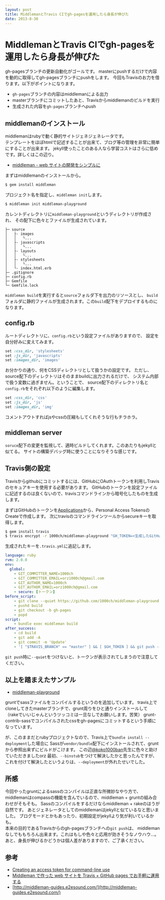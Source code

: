 ```yaml
---
layout: post
title: MiddlemanとTravis CIでgh-pagesを運用したら身長が伸びた
date: 2013-8-30
---
```


# MiddlemanとTravis CIでgh-pagesを運用したら身長が伸びた

gh-pagesブランチの更新自動化がゴールです。
masterにpushするだけで内容を動的に取得してgh-pagesブランチにpushをします。
今回もTravisのお力を借ります。以下がポイントになります。

- `gh-pages`ブランチの内容はmiddlemanによる出力
- masterブランチにコミットしたあと、Travisからmiddlemanのビルドを実行
- 生成された内容を`gh-pages`ブランチへpush

## middlemanのインストール

middlemanはrubyで動く静的サイトジェネジェネレータです。  
テンプレートをほぼhtmlで記述することが出来て、ブログ等の管理を非常に簡単にすることが出来ます。
jekyll使ったことのある人なら学習コストはさらに低めです。詳しくはこの辺り。

- [middleman - web サイトの開発をシンプルに](http://middleman-guides.e2esound.com/)

まずはmiddlemanのインストールから。

```bash
$ gem install middleman
```

プロジェクト名を指定し、`middleman init`します。

```bash
$ middleman init middleman-playground
```

カレントディレクトリに`middleman-playground`というディレクトリが作成され、
その配下に色々とファイルが生成されています。

```
├─ source
│   ├- images
│   │   └...
│   ├- javascripts
│   │   └...
│   ├- layouts
│   │   └...
│   ├- stylesheets
│   │   └...
│   └- index.html.erb
├─ .gitignore
├─ config.rb
├─ Gemfile
└─ Gemfile.lock
```

`middleman build`を実行すると`source`フォルダ下を出力のリソースとし、
`build`フォルダに静的ファイルが生成されます。この`build`配下をデプロイするものになります。

## config.rb

ルートディレクトリに、`config.rb`という設定ファイルがありますので、
設定を自分好みに変えてみます。  

```ruby
set :css_dir, 'stylesheets'
set :js_dir, 'javascripts'
set :images_dir, 'images'
```

お分かりの通り、何をCSSディレクトリとして扱うかの設定です。
ただし、source配下のディレクトリはそのままbuildに出力されるだけで、
システム内部で扱う変数に過ぎません。ということで、
source配下のディレクトリ名と`config.rb`をそれぞれ以下のように編集します。

```ruby
set :css_dir, 'css'
set :js_dir, 'js'
set :images_dir, 'img'
```

コメントアウトすればjsやcssの圧縮もしてくれそうな行もチラホラ。  

## middleman server

`soruce`配下の変更を監視して、適時ビルドしてくれます。このあたりもjekyllと似てる。
サイトの構築デバッグ時に使うことになりそうな感じです。

## Travis側の設定

Travisからgithubにコミットするには、GitHubにOAuthトークンを利用しTravisのセキュアキーを使用する必要があります。
GitHubのトークンを設定ファイルに記述するのは良くないので、travisコマンドラインから暗号化したものを生成します。

まずはGitHubのトークンを[Applications](https://github.com/settings/applications)から、Personal Access TokensのCreateで作成します。
次にtravisのコマンドラインツールからsecureキーを取得します。

```bash
$ gem install travis
$ travis encrypt -r 1000ch/middleman-playground "GH_TOKEN=<生成したGitHubトークン>"
```

生成されたキーを`.travis.yml`に追記します。

```yaml
language: ruby
rvm: 2.0.0
env:
  global:
    - GIT_COMMITTER_NAME=1000ch
    - GIT_COMMITTER_EMAIL=orz1000ch@gmail.com
    - GIT_AUTHOR_NAME=1000ch
    - GIT_AUTHOR_EMAIL=orz1000ch@gmail.com
    - secure: [トークン]
before_script:
    - git clone --quiet https://github.com/1000ch/middleman-playground.git build
    - pushd build
    - git checkout -b gh-pages
    - popd
script:
    - bundle exec middleman build
after_success:
    - cd build
    - git add -A
    - git commit -m 'Update'
    - '[ "$TRAVIS_BRANCH" == "master" ] && [ $GH_TOKEN ] && git push --quiet https://$GH_TOKEN@github.com/1000ch/middleman-playground.git gh-pages 2> /dev/null'
```

`git push`時に`--quiet`をつけないと、トークンが表示されてしまうので注意してください。

## 以上を踏まえたサンプル

- [middleman-playground](https://github.com/1000ch/middleman-playground)

gruntでsassファイルをコンパイルするというのを追加しています。
travis上でcloneしてきたmasterブランチで、grunt周りをひと通りインストールして
（rakeでいいじゃんというツッコミは一旦なしでお願いします。苦笑）
grunt-contrib-sassでコンパイルされたcssをgh-pagesにコミットするという手順になっています。

が、このままだとrubyプロジェクトなので、Travis上で`bundle install --deployment`した場合に
Sassが`vendor/bundle`配下にインストールされて、gruntから参照出来ずにビルドがこけます。
この辺[@koko1000ban](http://twitter.com/koko1000ban)先生に色々と助けていただきましたorz
最初、`--binstub`をつけて解決したかと思ったんですが、
これを付けて解決したというよりは、`--deployment`が外れたせいでした。

## 所感

今回やったgruntによるsassのコンパイルは正直な所微妙なやり方で、
middlemanはcompassの機能を含んでいるので、middleman + gruntの組み合わせがそもそも。
Sassのコンパイルをするだけならmiddleman + rakeのほうが自然です。
あとジェネレータとしてのmiddlemanはjekyllと似ているなと思いました。
ブログモードとかもあったり、初期設定がjekyllより気が利いているかも。
　  
本来の目的であるTravisからのgh-pagesブランチへの`git push`は、
middlemanなしでももちろん出来ます。これはもしや色々と応用が効きそうなノウハウ…。
あと、身長が伸びるかどうかは個人差がありますので、ご了承ください。

## 参考

- [Creating an access token for command-line use](https://help.github.com/articles/creating-an-access-token-for-command-line-use)
- [Middleman で作った web サイトを Travis + GitHub pages でお手軽に運用する](http://tricknotes.hateblo.jp/entry/2013/06/17/020229)
- [http://middleman-guides.e2esound.com/](http://middleman-guides.e2esound.com/)